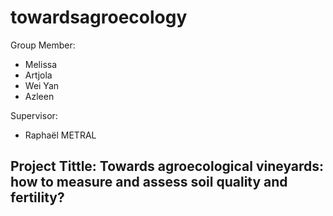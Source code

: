 # towardsagroecology

Group Member: 
- Melissa 
- Artjola
- Wei Yan 
- Azleen

Supervisor: 
- Raphaël METRAL

## Project Tittle: Towards agroecological vineyards: how to measure and assess soil quality and fertility?



